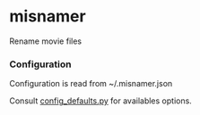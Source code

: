 # misnamer
Rename movie files

### Configuration
Configuration is read from ~/.misnamer.json

Consult [config_defaults.py](misnamer/config_defaults.py) for availables options.

